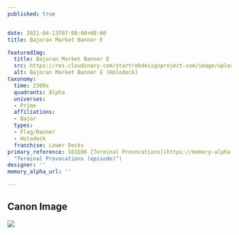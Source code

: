 ```yaml
---
published: true


date: 2021-04-13T07:00:00+00:00
title: Bajoran Market Banner E

featuredImg:
  title: Bajoran Market Banner E
  src: https://res.cloudinary.com/startrekdesignproject-com/image/upload/v1618276796/Bajoran_Marketplace-Banner-E.png
  alt: Bajoran Market Banner E (Holodeck)
taxonomy:
  time: 2300s
  quadrants: Alpha
  universes:
  - Prime
  affiliations:
  - Bajor
  types:
  - Flag/Banner
  - Holodeck
  franchise: Lower Decks
primary_reference: S01E06 [Terminal Provocations](https://memory-alpha.fandom.com/wiki/Terminal_Provocations_(episode)
  "Terminal Provocations (episode)")
designer: ''
memory_alpha_url: ''

---
```

## Canon Image

![](https://res.cloudinary.com/startrekdesignproject-com/image/upload/v1618276796/Bajoran-Marketplace-_Holodeck_-2.jpg)